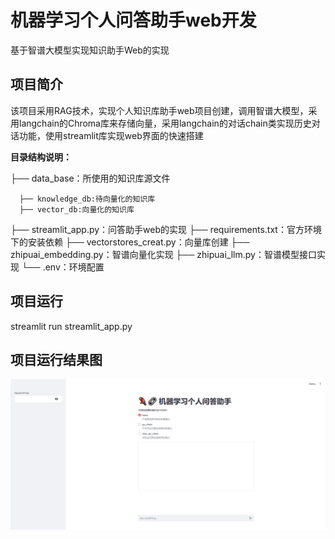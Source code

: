 # 机器学习个人问答助手web开发
基于智谱大模型实现知识助手Web的实现

## 项目简介
该项目采用RAG技术，实现个人知识库助手web项目创建，调用智谱大模型，采用langchain的Chroma库来存储向量，采用langchain的对话chain类实现历史对话功能，使用streamlit库实现web界面的快速搭建

**目录结构说明：**

├── data_base：所使用的知识库源文件

      ├── knowledge_db:待向量化的知识库
      ├── vector_db:向量化的知识库
├── streamlit_app.py：问答助手web的实现
├── requirements.txt：官方环境下的安装依赖
├── vectorstores_creat.py：向量库创建
├── zhipuai_embedding.py：智谱向量化实现
├── zhipuai_llm.py：智谱模型接口实现
└── .env：环境配置

## 项目运行
streamlit run streamlit_app.py

## 项目运行结果图
<div align=center>
<img src="image/web.png" width = "1000">
</div>
